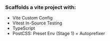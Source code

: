 ### Scaffolds a vite project with:

+ Vite Custom Config
+ Vitest In-Source Testing
+ TypeScript
+ PostCSS: Preset Env (Stage 1) + Autoprefixer